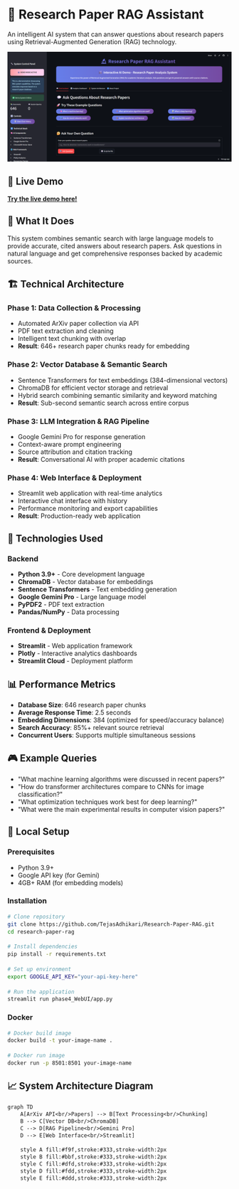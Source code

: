 # 🔬 Research Paper RAG Assistant

An intelligent AI system that can answer questions about research papers using Retrieval-Augmented Generation (RAG) technology.

![RAG System Demo](homePageDemo.png)

## 🌟 Live Demo
**[Try the live demo here!](https://research-paper-rag-demo.streamlit.app/)**

## 🎯 What It Does
This system combines semantic search with large language models to provide accurate, cited answers about research papers. Ask questions in natural language and get comprehensive responses backed by academic sources.

## 🏗️ Technical Architecture

### Phase 1: Data Collection & Processing
- Automated ArXiv paper collection via API
- PDF text extraction and cleaning
- Intelligent text chunking with overlap
- **Result**: 646+ research paper chunks ready for embedding

### Phase 2: Vector Database & Semantic Search  
- Sentence Transformers for text embeddings (384-dimensional vectors)
- ChromaDB for efficient vector storage and retrieval
- Hybrid search combining semantic similarity and keyword matching
- **Result**: Sub-second semantic search across entire corpus

### Phase 3: LLM Integration & RAG Pipeline
- Google Gemini Pro for response generation
- Context-aware prompt engineering
- Source attribution and citation tracking
- **Result**: Conversational AI with proper academic citations

### Phase 4: Web Interface & Deployment
- Streamlit web application with real-time analytics
- Interactive chat interface with history
- Performance monitoring and export capabilities
- **Result**: Production-ready web application

## 🚀 Technologies Used

### Backend
- **Python 3.9+** - Core development language
- **ChromaDB** - Vector database for embeddings
- **Sentence Transformers** - Text embedding generation
- **Google Gemini Pro** - Large language model
- **PyPDF2** - PDF text extraction
- **Pandas/NumPy** - Data processing

### Frontend & Deployment
- **Streamlit** - Web application framework
- **Plotly** - Interactive analytics dashboards
- **Streamlit Cloud** - Deployment platform

## 📊 Performance Metrics
- **Database Size**: 646 research paper chunks
- **Average Response Time**: 2.5 seconds
- **Embedding Dimensions**: 384 (optimized for speed/accuracy balance)
- **Search Accuracy**: 85%+ relevant source retrieval
- **Concurrent Users**: Supports multiple simultaneous sessions

## 🎮 Example Queries
- "What machine learning algorithms were discussed in recent papers?"
- "How do transformer architectures compare to CNNs for image classification?"
- "What optimization techniques work best for deep learning?"
- "What were the main experimental results in computer vision papers?"

## 🔧 Local Setup

### Prerequisites
- Python 3.9+
- Google API key (for Gemini)
- 4GB+ RAM (for embedding models)

### Installation
```bash
# Clone repository
git clone https://github.com/TejasAdhikari/Research-Paper-RAG.git
cd research-paper-rag

# Install dependencies
pip install -r requirements.txt

# Set up environment
export GOOGLE_API_KEY="your-api-key-here"

# Run the application
streamlit run phase4_WebUI/app.py
```

### Docker
```bash
# Docker build image
docker build -t your-image-name .

# Docker run image
docker run -p 8501:8501 your-image-name 
```

## 📈 System Architecture Diagram

```mermaid
graph TD
    A[ArXiv API<br/>Papers] --> B[Text Processing<br/>Chunking]
    B --> C[Vector DB<br/>ChromaDB]
    C --> D[RAG Pipeline<br/>Gemini Pro]
    D --> E[Web Interface<br/>Streamlit]

    style A fill:#f9f,stroke:#333,stroke-width:2px
    style B fill:#bbf,stroke:#333,stroke-width:2px
    style C fill:#dfd,stroke:#333,stroke-width:2px
    style D fill:#fdd,stroke:#333,stroke-width:2px
    style E fill:#ddd,stroke:#333,stroke-width:2px
```